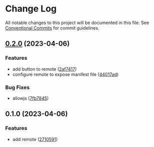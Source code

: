 # Change Log

All notable changes to this project will be documented in this file.
See [Conventional Commits](https://conventionalcommits.org) for commit guidelines.

## [0.2.0](https://github.com/amaralc/vite-nx-module-federation/compare/service-vite-remote@0.1.0...service-vite-remote@0.2.0) (2023-04-06)

### Features

- add button to remote ([2af7417](https://github.com/amaralc/vite-nx-module-federation/commit/2af74178615e0cd775ca73a4b4f32db770164c8c))
- configure remote to expose manifest file ([44017ad](https://github.com/amaralc/vite-nx-module-federation/commit/44017ad952a272e7ef640771fe54c3e049578555))

### Bug Fixes

- allowjs ([7fb7845](https://github.com/amaralc/vite-nx-module-federation/commit/7fb7845a9d96b6b5f1da7117e39286c38c47f2b1))

## 0.1.0 (2023-04-06)

### Features

- add remote ([2710591](https://github.com/amaralc/vite-nx-module-federation/commit/27105911629ec2fb8a82fc38df20f9974ef48dff))
